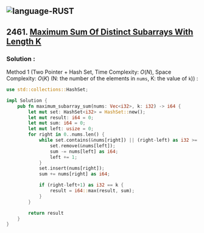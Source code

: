 ![language-RUST](https://img.shields.io/badge/RUST-8d4004?style=for-the-badge&logo=RUST)
---

## 2461. [Maximum Sum Of Distinct Subarrays With Length K](https://leetcode.com/problems/maximum-sum-of-distinct-subarrays-with-length-k)

### Solution :

Method 1 (Two Pointer + Hash Set, Time Complexity: $O(N)$, Space Complexity: $O(K)$ (N: the number of the elements in `nums`, K: the value of `k`)) :
```rust
use std::collections::HashSet;

impl Solution {
    pub fn maximum_subarray_sum(nums: Vec<i32>, k: i32) -> i64 {
        let mut set: HashSet<i32> = HashSet::new();
        let mut result: i64 = 0;
        let mut sum: i64 = 0;
        let mut left: usize = 0;
        for right in 0..nums.len() {
            while set.contains(&nums[right]) || (right-left) as i32 >= k {
                set.remove(&nums[left]);
                sum -= nums[left] as i64;
                left += 1;
            }
            set.insert(nums[right]);
            sum += nums[right] as i64;

            if (right-left+1) as i32 == k {
                result = i64::max(result, sum);
            }
        }

        return result
    }
}
```

